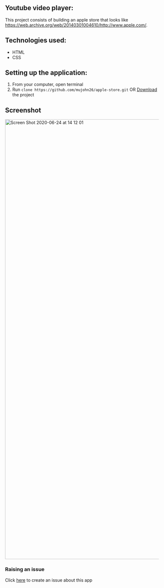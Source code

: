 ## Youtube video player:

This project consists of building an apple store that looks like https://web.archive.org/web/20140301004610/http://www.apple.com/.

## Technologies used:

- HTML
- CSS

## Setting up the application:

1. From your computer, open terminal
2. Run `clone https://github.com/mujohn26/apple-store.git` OR [Download](https://github.com/mujohn26/apple-store.zip) the project

## Screenshot
<img width="1440" alt="Screen Shot 2020-06-24 at 14 12 01" src="https://user-images.githubusercontent.com/52497006/85554024-ce091100-b624-11ea-8315-c00c367229c1.png">

### Raising an issue

Click [here](https://github.com/mujohn26/apple-store/issues) to create an issue about this app
